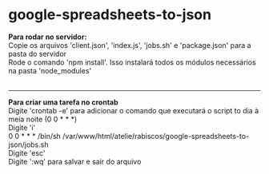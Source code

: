 # google-spreadsheets-to-json

<strong>Para rodar no servidor:</strong><br>
Copie os arquivos 'client.json', 'index.js', 'jobs.sh' e 'package.json' para a pasta do servidor<br>
Rode o comando 'npm install'. Isso instalará todos os módulos necessários na pasta 'node_modules'<br>
<br>
<hr>
<strong>Para criar uma tarefa no crontab</strong><br>
Digite 'crontab -e' para adicionar o comando que executará o script to dia à meia noite (0 0 * * *)<br>
Digite 'i'<br>
0 0 * * * /bin/sh /var/www/html/atelie/rabiscos/google-spreadsheets-to-json/jobs.sh<br>
Digite 'esc'<br>
Digite ':wq' para salvar e sair do arquivo<br>
